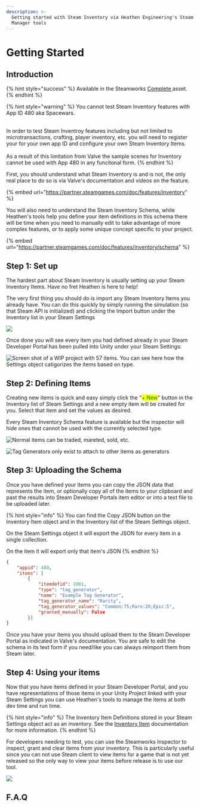 ```yaml
---
description: >-
  Getting started with Steam Inventory via Heathen Engineering's Steam Inventory
  Manager tools
---
```


# Getting Started

## Introduction

{% hint style="success" %}
Available in the Steamworks [Complete ](https://assetstore.unity.com/packages/tools/utilities/ux-v2-complete-201905)asset.
{% endhint %}

{% hint style="warning" %}
You cannot test Steam Inventory features with App ID 480 aka Spacewars.

\
In order to test Steam Inventroy features including but not limited to microtransactions, crafting, player inventory, etc. you will need to register your for your own app ID and configure your own Steam Inventory Items.\
\
As a result of this limitation from Valve the sample scenes for Inventory cannot be used with App 480 in any funcitonal form.
{% endhint %}

First, you should understand what Steam Inventory is and is not, the only real place to do so is via Valve's documentation and videos on the feature.&#x20;

{% embed url="https://partner.steamgames.com/doc/features/inventory" %}

You will also need to understand the Steam Inventory Schema, while Heathen's tools help you define your item definitions in this schema there will be time when you need to manually edit to take advantage of more complex features, or to apply some unique concept specific to your project.

{% embed url="https://partner.steamgames.com/doc/features/inventory/schema" %}

## **Step 1: Set up**

The hardest part about Steam Inventory is usually setting up your Steam Inventory Items. Have no fret Heathen is here to help!

The very first thing you should do is import any Steam Inventory Items you already have. You can do this quickly by simply running the simulation (so that Steam API is initialized) and clicking the Import button under the Inventory list in your Steam Settings

![](<../../../../.gitbook/assets/image (187) (1) (1).png>)

Once done you will see every item you had defined already in your Steam Developer Portal has been pulled into Unity under your Steam Settings:

![Screen shot of a WIP project with 57 items. You can see here how the Settings object catigorizes the items based on type.](<../../../../.gitbook/assets/image (169) (1).png>)

## **Step 2: Defining Items**

Creating new items is quick and easy simply click the "<mark style="color:green;">+ New</mark>" button in the Inventory list of Steam Settings and a new empty item will be created for you. Select that item and set the values as desired.&#x20;

Every Steam Inventory Schema feature is available but the inspector will hide ones that cannot be used with the currently selected type.

![Normal items can be traded, mareted, sold, etc.](<../../../../.gitbook/assets/image (166) (1) (1) (1).png>)

![Tag Generators only exist to attach to other items as generators](<../../../../.gitbook/assets/image (177) (1).png>)

## **Step 3: Uploading the Schema**

Once you have defined your items you can copy the JSON data that represents the item, or optionally copy all of the items to your clipboard and past the results into Steam Developer Portals item editor or into a text file to be uploaded later.

{% hint style="info" %}
You can find the Copy JSON button on the Inventory Item object and in the Inventory list of the Steam Settings object.

On the Steam Settings object it will export the JSON for every item in a single collection.

On the item it will export only that item's JSON
{% endhint %}

```json
{	
	"appid": 480,
	"items": [
		{
			"itemdefid": 1001,
			"type": "tag_generator",
			"name": "Example Tag Generator",
			"tag_generator_name": "Rarity",
			"tag_generator_values": "Common:75;Rare:20;Epic:5",
			"granted_manually": False	
		}]
}
```

Once you have your items you should upload them to the Steam Developer Portal as indicated in Valve's documentation. You are safe to edit the schema in its text form if you need/like you can always reimport them from Steam later.

## Step 4: Using your items

Now that you have items defined in your Steam Developer Portal, and you have representations of those items in your Unity Project linked with your Steam Settings you can use Heathen's tools to manage the items at both dev time and run time.

{% hint style="info" %}
The Inventory Item Definitions stored in your Steam Settings object act as an inventory. See the [Inventory Item](../../objects/item-definition.md) documentation for more information.
{% endhint %}

For developers needing to test, you can use the Steamworks Inspector to inspect, grant and clear items from your inventory. This is particularly useful since you can not use Steam client to view items for a game that is not yet released so the only way to view your items before release is to use our tool.

![](<../../../../.gitbook/assets/image (159) (1) (1) (1).png>)

## F.A.Q

